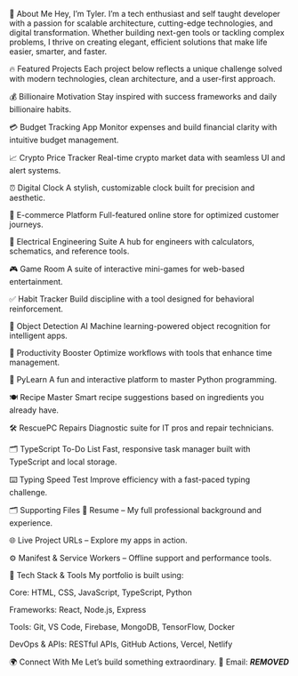 📸 About Me
Hey, I’m Tyler.
I’m a tech enthusiast and self taught developer with a passion for scalable architecture, cutting-edge technologies, and digital transformation. Whether building next-gen tools or tackling complex problems, I thrive on creating elegant, efficient solutions that make life easier, smarter, and faster.

🔥 Featured Projects
Each project below reflects a unique challenge solved with modern technologies, clean architecture, and a user-first approach.

💰 Billionaire Motivation
Stay inspired with success frameworks and daily billionaire habits.

💳 Budget Tracking App
Monitor expenses and build financial clarity with intuitive budget management.

📈 Crypto Price Tracker
Real-time crypto market data with seamless UI and alert systems.

⏰ Digital Clock
A stylish, customizable clock built for precision and aesthetic.

🛒 E-commerce Platform
Full-featured online store for optimized customer journeys.

🔌 Electrical Engineering Suite
A hub for engineers with calculators, schematics, and reference tools.

🎮 Game Room
A suite of interactive mini-games for web-based entertainment.

✅ Habit Tracker
Build discipline with a tool designed for behavioral reinforcement.

🎯 Object Detection AI
Machine learning-powered object recognition for intelligent apps.

🚀 Productivity Booster
Optimize workflows with tools that enhance time management.

📝 PyLearn
A fun and interactive platform to master Python programming.

🍽️ Recipe Master
Smart recipe suggestions based on ingredients you already have.

🛠️ RescuePC Repairs
Diagnostic suite for IT pros and repair technicians.

🗂️ TypeScript To-Do List
Fast, responsive task manager built with TypeScript and local storage.

⌨️ Typing Speed Test
Improve efficiency with a fast-paced typing challenge.

🗂️ Supporting Files
📄 Resume – My full professional background and experience.

🌐 Live Project URLs – Explore my apps in action.

⚙️ Manifest & Service Workers – Offline support and performance tools.

🎨 Tech Stack & Tools
My portfolio is built using:

Core: HTML, CSS, JavaScript, TypeScript, Python

Frameworks: React, Node.js, Express

Tools: Git, VS Code, Firebase, MongoDB, TensorFlow, Docker

DevOps & APIs: RESTful APIs, GitHub Actions, Vercel, Netlify

🌍 Connect With Me
Let’s build something extraordinary.
📧 Email: ***REMOVED***